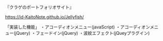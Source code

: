『クラゲのポートフォリオサイト』

https://id-KaitoNote.github.io/Jellyfish/

「実装した機能」
・アコーディオンメニュー(javaScript)
・アコーディオンメニュー(jQuery)
・フェードイン(jQuery)
・波紋エフェクト(jQueyプラグイン)
